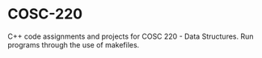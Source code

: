 # COSC-220
C++ code assignments and projects for COSC 220 - Data Structures. 
Run programs through the use of makefiles. 
